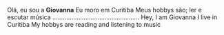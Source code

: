 Olá, eu sou a **Giovanna**
Eu moro em Curitiba 
Meus hobbys são; ler e escutar música
..................................................
Hey, I am Giovanna
I live in Curitiba 
My hobbys are reading and listening to music
